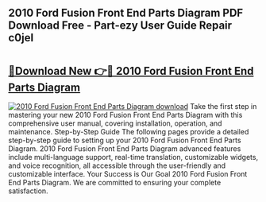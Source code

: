 ## 2010 Ford Fusion Front End Parts Diagram PDF Download Free - Part-ezy User Guide Repair c0jeI

# <h2><a href="http://dfoozml.blite.top/?on=2010+Ford+Fusion+Front+End+Parts+Diagram">🔗Download New 👉🔴 2010 Ford Fusion Front End Parts Diagram</a></h2>

[![2010 Ford Fusion Front End Parts Diagram download](https://i.imgur.com/lujVjoI.png)](http://dfoozml.blite.top/?on=2010+Ford+Fusion+Front+End+Parts+Diagram)
Take the first step in mastering your new 2010 Ford Fusion Front End Parts Diagram with this comprehensive user manual, covering installation, operation, and maintenance. Step-by-Step Guide The following pages provide a detailed step-by-step guide to setting up your 2010 Ford Fusion Front End Parts Diagram. 2010 Ford Fusion Front End Parts Diagram advanced features include multi-language support, real-time translation, customizable widgets, and voice recognition, all accessible through the user-friendly and customizable interface. Your Success is Our Goal 2010 Ford Fusion Front End Parts Diagram. We are committed to ensuring your complete satisfaction.
